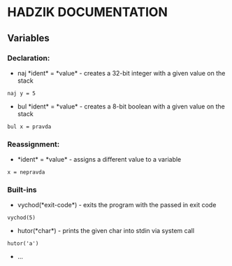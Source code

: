 # HADZIK DOCUMENTATION

## Variables
### Declaration:
+ naj \*ident\* = \*value\* - creates a 32-bit integer with a given value on the stack
```
naj y = 5
```
+ bul \*ident\* = \*value\* - creates a 8-bit boolean with a given value on the stack
```
bul x = pravda
```

### Reassignment:
+ \*ident\* = \*value\* - assigns a different value to a variable
```
x = nepravda
```

### Built-ins
+ vychod(\*exit-code\*) - exits the program with the passed in exit code
```
vychod(5)
```
+ hutor(\*char\*) - prints the given char into stdin via system call
```
hutor('a')
```
+ ...
